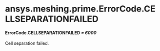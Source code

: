 # ansys.meshing.prime.ErrorCode.CELLSEPARATIONFAILED

#### ErrorCode.CELLSEPARATIONFAILED *= 6000*

Cell separation failed.

<!-- !! processed by numpydoc !! -->
